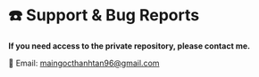 # ☎️ Support & Bug Reports ​

**If you need access to the private repository, please contact me.**

📧 Email: maingocthanhtan96@gmail.com

